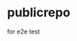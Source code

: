# publicrepo
for e2e test






























































































































































































































































































































































































































































































































































































































































































































































































































































































































































































































































































































































































































































































































































































































































































































































































































































































































































































































































































































































































































































































































































































































































































































































































































































































































































































































































































































































































































































































































































































































































































